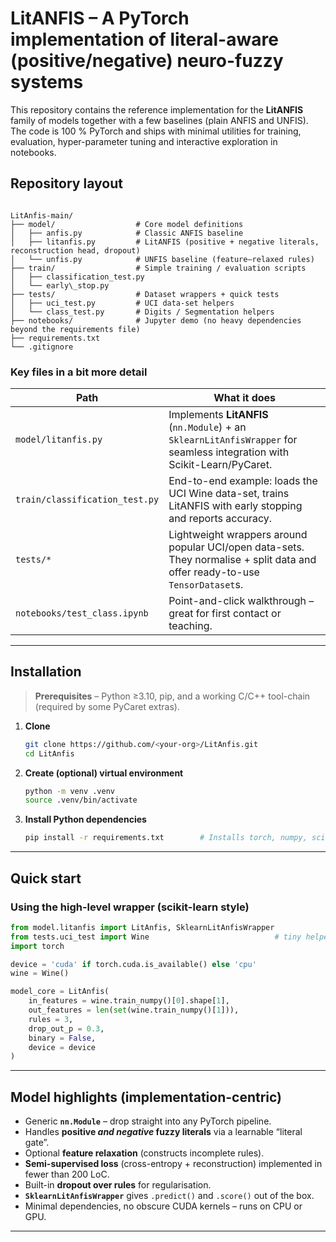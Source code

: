 # LitANFIS – A PyTorch implementation of literal-aware (positive/negative) neuro-fuzzy systems

This repository contains the reference implementation for the **LitANFIS** family of models together with a few baselines (plain ANFIS and UNFIS).  
The code is 100 % PyTorch and ships with minimal utilities for training, evaluation, hyper-parameter tuning and interactive exploration in notebooks.

## Repository layout

````

LitAnfis-main/
├── model/                  # Core model definitions
│   ├── anfis.py            # Classic ANFIS baseline
│   ├── litanfis.py         # LitANFIS (positive + negative literals, reconstruction head, dropout)
│   └── unfis.py            # UNFIS baseline (feature–relaxed rules)
├── train/                  # Simple training / evaluation scripts
│   ├── classification_test.py
│   └── early\_stop.py
├── tests/                  # Dataset wrappers + quick tests
│   ├── uci_test.py         # UCI data-set helpers
│   └── class_test.py       # Digits / Segmentation helpers
├── notebooks/              # Jupyter demo (no heavy dependencies beyond the requirements file)
├── requirements.txt
└── .gitignore

````

### Key files in a bit more detail

| Path | What it does |
|------|--------------|
| `model/litanfis.py` | Implements **LitANFIS** (`nn.Module`) + an `SklearnLitAnfisWrapper` for seamless integration with Scikit-Learn/PyCaret. |
| `train/classification_test.py` | End-to-end example: loads the UCI Wine data-set, trains LitANFIS with early stopping and reports accuracy. |
| `tests/*` | Lightweight wrappers around popular UCI/open data-sets.  They normalise + split data and offer ready-to-use `TensorDataset`s. |
| `notebooks/test_class.ipynb` | Point-and-click walkthrough – great for first contact or teaching. |

---

## Installation

> **Prerequisites** – Python ≥3.10, pip, and a working C/C++ tool-chain (required by some PyCaret extras).

1. **Clone**
   ```bash
   git clone https://github.com/<your-org>/LitAnfis.git
   cd LitAnfis
    ```

2. **Create (optional) virtual environment**

   ```bash
   python -m venv .venv
   source .venv/bin/activate
   ```

3. **Install Python dependencies**

   ```bash
   pip install -r requirements.txt        # Installs torch, numpy, scikit-learn, pycaret[full], ucimlrepo, …
   ```

---

## Quick start

### Using the high-level wrapper (scikit-learn style)

```python
from model.litanfis import LitAnfis, SklearnLitAnfisWrapper
from tests.uci_test import Wine                            # tiny helper that downloads & pre-processes data
import torch

device = 'cuda' if torch.cuda.is_available() else 'cpu'
wine = Wine()

model_core = LitAnfis(
    in_features = wine.train_numpy()[0].shape[1],
    out_features = len(set(wine.train_numpy()[1])),
    rules = 3,
    drop_out_p = 0.3,
    binary = False,
    device = device
)
```
---

## Model highlights (implementation-centric)

* Generic **`nn.Module`** – drop straight into any PyTorch pipeline.
* Handles **positive *and negative* fuzzy literals** via a learnable “literal gate”.
* Optional **feature relaxation** (constructs incomplete rules).
* **Semi-supervised loss** (cross-entropy + reconstruction) implemented in fewer than 200 LoC.
* Built-in **dropout over rules** for regularisation.
* **`SklearnLitAnfisWrapper`** gives `.predict()` and `.score()` out of the box.
* Minimal dependencies, no obscure CUDA kernels – runs on CPU or GPU.

---
